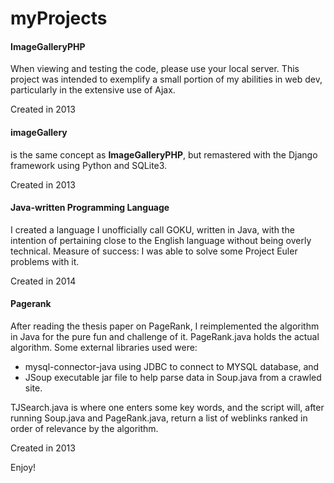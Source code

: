 myProjects
==========

<h4>ImageGalleryPHP</h4>  When viewing and testing the code, please use your local server.  This project was intended to exemplify a small portion of my abilities in web dev, particularly in the extensive use of Ajax. <br><p>Created in 2013</p>
  
<h4>imageGallery</h4> is the same concept as <strong>ImageGalleryPHP</strong>, but remastered with the Django framework using Python and SQLite3. <br><p>Created in 2013</p>
  
<h4>Java-written Programming Language</h4> I created a language I unofficially call GOKU, written in Java, with the intention of pertaining close to the English language without being overly technical.  Measure of success: I was able to solve some Project Euler problems with it. <br><p>Created in 2014</p>

<h4>Pagerank</h4> After reading the thesis paper on PageRank, I reimplemented the algorithm in Java for the pure fun and challenge of it.  PageRank.java holds the actual algorithm.  Some external libraries used were:
   <ul>
      <li>mysql-connector-java using JDBC to connect to MYSQL database, and</li>
      <li>JSoup executable jar file to help parse data in Soup.java from a crawled site.</li>
   </ul>
   TJSearch.java is where one enters some key words, and the script will, after running Soup.java and PageRank.java, return a list of weblinks ranked in order of relevance by the algorithm.
<br><p>Created in 2013</p>
  
Enjoy!
